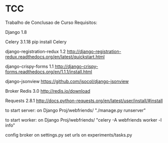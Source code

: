 # TCC
Trabalho de Conclusao de Curso
Requisitos:

Django 1.8 

Celery 3.1.18 pip install Celery

django-registration-redux 1.2 http://django-registration-redux.readthedocs.org/en/latest/quickstart.html

django-crispy-forms 1.1   http://django-crispy-forms.readthedocs.org/en/1.1.1/install.html

django-jsonview   https://github.com/jsocol/django-jsonview

Broker Redis 3.0 http://redis.io/download

Requests 2.8.1 http://docs.python-requests.org/en/latest/user/install/#install

to start server: on Django Proj/webfriends/ "./manage.py runserver"

to start worker: on Django Proj/webfriends/ "celery -A webfriends worker -l info"

config broker on settings.py
set urls on experiments/tasks.py

